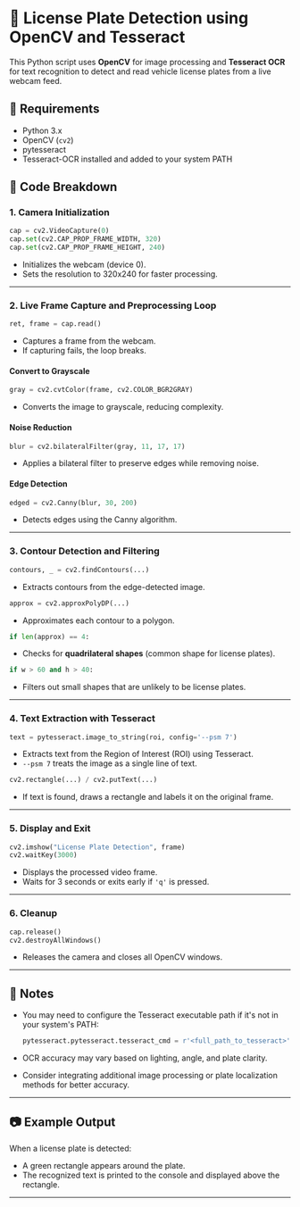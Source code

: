 # 🚗 License Plate Detection using OpenCV and Tesseract

This Python script uses **OpenCV** for image processing and **Tesseract OCR** for text recognition to detect and read vehicle license plates from a live webcam feed.

## 🔧 Requirements

* Python 3.x
* OpenCV (`cv2`)
* pytesseract
* Tesseract-OCR installed and added to your system PATH

## 📜 Code Breakdown

### 1. **Camera Initialization**

```python
cap = cv2.VideoCapture(0)
cap.set(cv2.CAP_PROP_FRAME_WIDTH, 320)
cap.set(cv2.CAP_PROP_FRAME_HEIGHT, 240)
```

* Initializes the webcam (device 0).
* Sets the resolution to 320x240 for faster processing.

---

### 2. **Live Frame Capture and Preprocessing Loop**

```python
ret, frame = cap.read()
```

* Captures a frame from the webcam.
* If capturing fails, the loop breaks.

#### Convert to Grayscale

```python
gray = cv2.cvtColor(frame, cv2.COLOR_BGR2GRAY)
```

* Converts the image to grayscale, reducing complexity.

#### Noise Reduction

```python
blur = cv2.bilateralFilter(gray, 11, 17, 17)
```

* Applies a bilateral filter to preserve edges while removing noise.

#### Edge Detection

```python
edged = cv2.Canny(blur, 30, 200)
```

* Detects edges using the Canny algorithm.

---

### 3. **Contour Detection and Filtering**

```python
contours, _ = cv2.findContours(...)
```

* Extracts contours from the edge-detected image.

```python
approx = cv2.approxPolyDP(...)
```

* Approximates each contour to a polygon.

```python
if len(approx) == 4:
```

* Checks for **quadrilateral shapes** (common shape for license plates).

```python
if w > 60 and h > 40:
```

* Filters out small shapes that are unlikely to be license plates.

---

### 4. **Text Extraction with Tesseract**

```python
text = pytesseract.image_to_string(roi, config='--psm 7')
```

* Extracts text from the Region of Interest (ROI) using Tesseract.
* `--psm 7` treats the image as a single line of text.

```python
cv2.rectangle(...) / cv2.putText(...)
```

* If text is found, draws a rectangle and labels it on the original frame.

---

### 5. **Display and Exit**

```python
cv2.imshow("License Plate Detection", frame)
cv2.waitKey(3000)
```

* Displays the processed video frame.
* Waits for 3 seconds or exits early if `'q'` is pressed.

---

### 6. **Cleanup**

```python
cap.release()
cv2.destroyAllWindows()
```

* Releases the camera and closes all OpenCV windows.

---

## 📝 Notes

* You may need to configure the Tesseract executable path if it's not in your system's PATH:

  ```python
  pytesseract.pytesseract.tesseract_cmd = r'<full_path_to_tesseract>'
  ```
* OCR accuracy may vary based on lighting, angle, and plate clarity.
* Consider integrating additional image processing or plate localization methods for better accuracy.

---

## 📷 Example Output

When a license plate is detected:

* A green rectangle appears around the plate.
* The recognized text is printed to the console and displayed above the rectangle.

---


